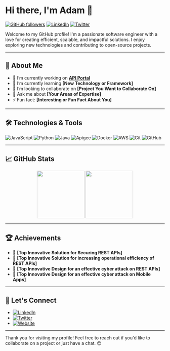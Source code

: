 # Hi there, I'm Adam 👋

[![GitHub followers](https://img.shields.io/github/followers/yourusername?label=Follow&style=social)](https://github.com/yourusername)
[![LinkedIn](https://img.shields.io/badge/LinkedIn-Connect-blue)](https://www.linkedin.com/in/yourlinkedin/)
[![Twitter](https://img.shields.io/twitter/follow/yourtwitterhandle?label=Follow&style=social)](https://twitter.com/yourtwitterhandle)

Welcome to my GitHub profile! I'm a passionate software engineer with a love for creating efficient, scalable, and impactful solutions. I enjoy exploring new technologies and contributing to open-source projects.

---

## 🚀 About Me

- 🔭 I’m currently working on **[API Portal](https://github.com/adamtheapiguy/apiportal)**
- 🌱 I’m currently learning **[New Technology or Framework]**
- 👯 I’m looking to collaborate on **[Project You Want to Collaborate On]**
- 💬 Ask me about **[Your Areas of Expertise]**
- ⚡ Fun fact: **[Interesting or Fun Fact About You]**

---

## 🛠️ Technologies & Tools

![JavaScript](https://img.shields.io/badge/-JavaScript-333?style=flat&logo=javascript)
![Python](https://img.shields.io/badge/-Python-333?style=flat&logo=python)
![Java](https://img.shields.io/badge/-Java-333?style=flat&logo=python)
![Apigee](https://img.shields.io/badge/-Apigee-333?style=flat&logo=python)
![Docker](https://img.shields.io/badge/-Docker-333?style=flat&logo=docker)
![AWS](https://img.shields.io/badge/-AWS-333?style=flat&logo=amazon-aws)
![Git](https://img.shields.io/badge/-Git-333?style=flat&logo=git)
![GitHub](https://img.shields.io/badge/-GitHub-333?style=flat&logo=github)

---

## 📈 GitHub Stats

<div align="center">
  <img height="150em" src="https://github-readme-stats.vercel.app/api?username=adamtheapiguy&show_icons=true&theme=radical&count_private=true" />
  <img height="150em" src="https://github-readme-stats.vercel.app/api/top-langs/?username=adamtheapiguy&layout=compact&theme=radical&langs_count=6" />
</div>

---

## 🏆 Achievements

- 🥇 **[Top Innovative Solution for Securing REST APIs]**
- 🥈 **[Top Innovative Solution for increasing operational efficiency of REST APIs]**
- 🥇 **[Top Innovative Design for an effective cyber attack on REST APIs]**
- 🥇 **[Top Innovative Design for an effective cyber attack on Mobile Apps]**


---

## 🔗 Let's Connect

- [![LinkedIn](https://img.shields.io/badge/LinkedIn-Connect-blue)](https://au.linkedin.com/in/theapiguy/)
- [![Twitter](https://img.shields.io/badge/Twitter-Follow-blue)](https://x.com/adamtheapiguy)
- [![Website](https://img.shields.io/badge/Portfolio-Visit-blue)](https://www.theapiguy.com.au)

---

Thank you for visiting my profile! Feel free to reach out if you'd like to collaborate on a project or just have a chat. 😊
